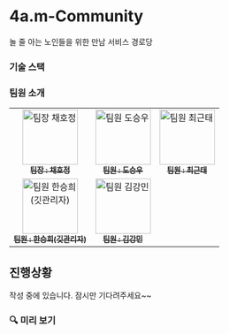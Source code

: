 # 4a.m-Community

놀 줄 아는 노인들을 위한 만남 서비스 경로당

### 기술 스택

### 팀원 소개

<table>
  <tbody>
    <tr>
      <td align="center">
        <a href="https://github.com/Hojeong016">
          <img src="https://github.com/user-attachments/assets/0e70d332-3e6a-4c5c-a7e6-89b6a7c4b9a6" width="100px;" alt="팀장 채호정"/><br />
          <sub><b>팀장 : 채호정</b></sub>
        </a><br />
      </td>
      <td align="center">
        <a href="https://github.com/MagongDo">
          <img src="https://github.com/user-attachments/assets/0aa2439e-298e-4426-9072-77c7938aabac" width="100px;" alt="팀원 도승우"/><br />
          <sub><b>팀원 : 도승우</b></sub>
        </a><br />
      </td>
      <td align="center">
        <a href="https://github.com/RooDu">
          <img src="https://github.com/user-attachments/assets/f273893f-cc8e-498a-b1b4-6cb69c62f889" width="100px;" alt="팀원 최근태"/><br />
          <sub><b>팀원 : 최근태</b></sub>
        </a><br />
      </td>
    </tr>
    <tr>
      <td align="center">
        <a href="https://github.com/SeungHuiHan">
          <img src="https://github.com/user-attachments/assets/4b236f05-73ba-4ba2-aefe-00214812bd1c" width="100px;" alt="팀원 한승희(깃관리자)"/><br />
          <sub><b>팀원 : 한승희(깃관리자)</b></sub>
        </a><br />
      </td>
      <td align="center">
        <a href="https://github.com/adorahelen">
          <img src="https://github.com/user-attachments/assets/4b236f05-73ba-4ba2-aefe-00214812bd1c" width="100px;" alt="팀원 김강민"/><br />
          <sub><b>팀원 : 김강민</b></sub>
        </a><br />
      </td>
    </tr>
  </tbody>
</table>



## 진행상황

작성 중에 있습니다. 잠시만 기다려주세요~~

### 🔍 미리 보기

###



